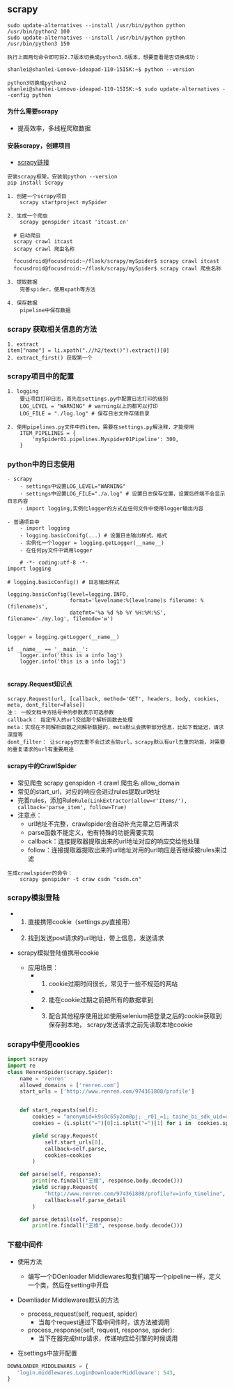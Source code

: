 ## scrapy

```
sudo update-alternatives --install /usr/bin/python python /usr/bin/python2 100
sudo update-alternatives --install /usr/bin/python python /usr/bin/python3 150

执行上面两句命令即可将2.7版本切换成python3.6版本，想要查看是否切换成功：

shanlei@shanlei-Lenovo-ideapad-110-15ISK:~$ python --version

python3切换成python2
shanlei@shanlei-Lenovo-ideapad-110-15ISK:~$ sudo update-alternatives --config python

```

#### 为什么需要scrapy
- 提高效率，多线程爬取数据

#### 安装scrapy，创建项目
- [scrapy链接](https://scrapy-chs.readthedocs.io/zh_CN/0.24/intro/install.html)
```
安装scrapy框架，安装前python --version
pip install Scrapy

1. 创建一个scrapy项目
    scrapy startproject mySpider
    
2. 生成一个爬虫
    scrapy genspider itcast 'itcast.cn'
  
  # 启动爬虫
  scrapy crawl itcast
  scrapy crawl 爬虫名称
  
  focusdroid@focusdroid:~/flask/scrapy/mySpider$ scrapy crawl itcast
  focusdroid@focusdroid:~/flask/scrapy/mySpider$ scrapy crawl 爬虫名称
    
3. 提取数据
    完善spider，使用xpath等方法
    
4. 保存数据
    pipeline中保存数据

```

### scrapy 获取相关信息的方法
```
1. extract
item["name"] = li.xpath(".//h2/text()").extract()[0]
2. extract_first() 获取第一个
```

### scrapy项目中的配置
```
1. logging
    要让项目打印日志，首先在settings.py中配置日志打印的级别
    LOG_LEVEL = "WARNING" # warning以上的都可以打印
    LOG_FILE = "./log.log" # 保存日志文件存储目录

2. 使用pipelines.py文件中的item，需要在settings.py解注释，才能使用
    ITEM_PIPELINES = {
        'mySpider01.pipelines.Myspider01Pipeline': 300,
    }
````

### python中的日志使用
```
- scrapy 
    - settings中设置LOG_LEVEL="WARNING"
    - settings中设置LOG_FILE="./a.log" # 设置日志保存位置，设置后终端不会显示日志内容
    - import logging,实例化logger的方式在任何文件中使用logger输出内容

- 普通项目中 
    - import logging
    - logging.basicConifg(...) # 设置日志输出样式，格式 
    - 实例化一个logger = logging.getLogger(__name__)
    - 在任何py文件中调用logger
    
    # -*- coding:utf-8 -*-
import logging

# logging.basicConfig() # 日志输出样式

logging.basicConfig(level=logging.INFO,
                    format='levelname:%(levelname)s filename: %(filename)s',
                    datefmt='%a %d %b %Y %H:%M:%S', filename='./my.log', filemode='w')


logger = logging.getLogger(__name__)

if __name__ == '__main__':
    logger.info('this is a info log')
    logger.info('this is a info log1')


```
#### scrapy.Request知识点
```
scrapy.Request(url, [callback, method='GET', headers, body, cookies, meta, dont_filter=False])
注： 一般文档中方括号中的参数表示可选参数
callback： 指定传入的url交给那个解析函数去处理
meta：实现在不同解析函数之间解析数据的，meta默认会携带部分信息，比如下载延迟，请求深度等
dont_filter： 让scrapy的去重不会过滤当前url，scrapy默认有url去重的功能，对需要的重复请求的url有重要用途
```
#### scrapy中的CrawlSpider
- 常见爬虫 scrapy genspiden -t crawl 爬虫名 allow_domain
- 常见的start_url，对应的响应会进过rules提取url地址
- 完善rules，添加Rule`Rule(LinkExtractor(allow=r'Items/'), callback='parse_item', follow=True)`
- 注意点：
    - url地址不完整，crawlspider会自动补充完章之后再请求
    - parse函数不能定义，他有特殊的功能需要实现
    - callback：连接提取器提取出来的url地址对应的响应交给他处理
    - follow：连接提取器提取出来的url地址对用的url响应是否继续被rules来过滤

```
生成crawlspider的命令：
    scrapy genspider -t craw csdn "csdn.cn"
```

### scrapy模拟登陆
- 1. 直接携带cookie（settings.py直接用）
- 2. 找到发送post请求的url地址，带上信息，发送请求
  
- scrapy模拟登陆值携带cookie
  - 应用场景：
    - 1. cookie过期时间很长，常见于一些不规范的网站
    - 2. 能在cookie过期之前把所有的数据拿到
    - 3. 配合其他程序使用比如使用selenium把登录之后的cookie获取到保存到本地，
         scrapy发送请求之前先读取本地cookie

### scrapy中使用cookies
```python
import scrapy
import re
class RenrenSpider(scrapy.Spider):
    name = 'renren'
    allowed_domains = ['renren.com']
    start_urls = ['http://www.renren.com/974361808/profile']


    def start_requests(self):
        cookies = "anonymid=k9s0c65y2om8pj; _r01_=1; taihe_bi_sdk_uid=dc98311ffc7de226cb1f79afdd705b6f; jebe_key=bf8a72df-0519-4da7-b1df-362082dfd8d0%7C92e70cb2bde7172939cddc8f15fdd3b4%7C1588663804895%7C1%7C1588663805116; ick_login=c4088f0e-05b4-45aa-bdf0-9b08f1473ad5; taihe_bi_sdk_session=02916b8090c4c5873f420e06488a9481; ick=2cb82a29-88ff-4992-af3c-666c7117e519; __utmc=151146938; __utmz=151146938.1598678110.1.1.utmcsr=renren.com|utmccn=(referral)|utmcmd=referral|utmcct=/; first_login_flag=1; wpsid=15883893825150; __utma=151146938.1079666667.1598678110.1598678110.1598690302.2; _de=D5FD513C20B9124F1FF9E00605E6865D; _ga=GA1.2.1079666667.1598678110; depovince=GW; jebecookies=9732a44a-efa5-4faf-8686-e74c8b388e0a|||||; p=eda31466730955aa5025a3e80268615f8; ln_uact=15701229789; ln_hurl=http://head.xiaonei.com/photos/0/0/men_main.gif; t=2c81d9d01c4857e6bd01807353ee3a3e8; societyguester=2c81d9d01c4857e6bd01807353ee3a3e8; id=974361808; xnsid=a9818e26; ver=7.0; loginfrom=null; wp_fold=0"
        cookies = {i.split("=")[0]:i.split("=")[1] for i in  cookies.split('; ')}

        yield scrapy.Request(
            self.start_urls[0],
            callback=self.parse,
            cookies=cookies
        )

    def parse(self, response):
        print(re.findall("王维", response.body.decode()))
        yield scrapy.Request(
            "http://www.renren.com/974361808/profile?v=info_timeline",
            callback=self.parse_detail
        )

    def parse_detail(self, response):
        print(re.findall("王维", response.body.decode()))

```

### 下载中间件
- 使用方法
  - 编写一个DOenloader Middlewares和我们编写一个pipeline一样，定义一个类，然后在setting中开启
  
- Downliader Middlewares默认的方法
    - process_request(self, request, spider)
      - 当每个request通过下载中间件时，该方法被调用
    - process_response(self, request, response, spider):
      - 当下在器完成http请求，传递响应给引擎的时候调用
  
- 在settings中放开配置
```python
DOWNLOADER_MIDDLEWARES = {
   'login.middlewares.LoginDownloaderMiddleware': 543,
}

```


















